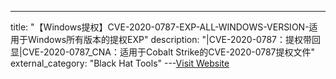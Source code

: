 ---
title: "【Windows提权】CVE-2020-0787-EXP-ALL-WINDOWS-VERSION-适用于Windows所有版本的提权EXP"
description: "|CVE-2020-0787：提权带回显|CVE-2020-0787_CNA：适用于Cobalt Strike的CVE-2020-0787提权文件"
external_category: "Black Hat Tools"
---[Visit Website](https://github.com/cbwang505/CVE-2020-0787-EXP-ALL-WINDOWS-VERSION)

